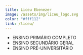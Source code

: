 ```yaml
---
title: Liceu Ebenezer
image: /assets/img/liceu_logo.svg
color: "#fff112"
link: /liceu/
---
```


- ENSINO PRIMÁRIO COMPLETO
- ENSINO SECUNDÁRIO GERAL
- ENSINO PRÉ-UNIVERSITÁRIO